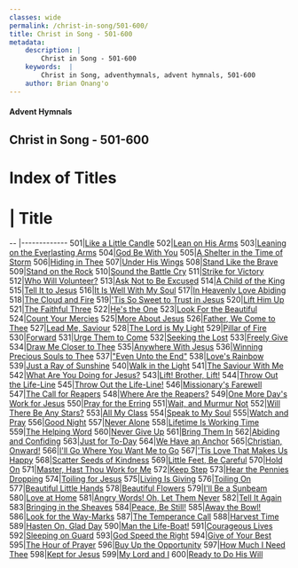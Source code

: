 ```yaml
---
classes: wide
permalink: /christ-in-song/501-600/
title: Christ in Song - 501-600
metadata:
    description: |
        Christ in Song - 501-600
    keywords:  |
        Christ in Song, adventhymnals, advent hymnals, 501-600
    author: Brian Onang'o
---
```


#### Advent Hymnals
## Christ in Song - 501-600

# Index of Titles
# | Title                        
-- |-------------
501|[Like a Little Candle](/christ-in-song/501-600/501-510/Like-a-Little-Candle)
502|[Lean on His Arms](/christ-in-song/501-600/501-510/Lean-on-His-Arms)
503|[Leaning on the Everlasting Arms](/christ-in-song/501-600/501-510/Leaning-on-the-Everlasting-Arms)
504|[God Be With You](/christ-in-song/501-600/501-510/God-Be-With-You)
505|[A Shelter in the Time of Storm](/christ-in-song/501-600/501-510/A-Shelter-in-the-Time-of-Storm)
506|[Hiding in Thee](/christ-in-song/501-600/501-510/Hiding-in-Thee)
507|[Under His Wings](/christ-in-song/501-600/501-510/Under-His-Wings)
508|[Stand Like the Brave](/christ-in-song/501-600/501-510/Stand-Like-the-Brave)
509|[Stand on the Rock](/christ-in-song/501-600/501-510/Stand-on-the-Rock)
510|[Sound the Battle Cry](/christ-in-song/501-600/501-510/Sound-the-Battle-Cry)
511|[Strike for Victory](/christ-in-song/501-600/511-520/Strike-for-Victory)
512|[Who Will Volunteer?](/christ-in-song/501-600/511-520/Who-Will-Volunteer)
513|[Ask Not to Be Excused](/christ-in-song/501-600/511-520/Ask-Not-to-Be-Excused)
514|[A Child of the King](/christ-in-song/501-600/511-520/A-Child-of-the-King)
515|[Tell It to Jesus](/christ-in-song/501-600/511-520/Tell-It-to-Jesus)
516|[It Is Well With My Soul](/christ-in-song/501-600/511-520/It-Is-Well-With-My-Soul)
517|[In Heavenly Love Abiding](/christ-in-song/501-600/511-520/In-Heavenly-Love-Abiding)
518|[The Cloud and Fire](/christ-in-song/501-600/511-520/The-Cloud-and-Fire)
519|['Tis So Sweet to Trust in Jesus](/christ-in-song/501-600/511-520/'Tis-So-Sweet-to-Trust-in-Jesus)
520|[Lift Him Up](/christ-in-song/501-600/511-520/Lift-Him-Up)
521|[The Faithful Three](/christ-in-song/501-600/521-530/The-Faithful-Three)
522|[He's the One](/christ-in-song/501-600/521-530/He's-the-One)
523|[Look For the Beautiful](/christ-in-song/501-600/521-530/Look-For-the-Beautiful)
524|[Count Your Mercies](/christ-in-song/501-600/521-530/Count-Your-Mercies)
525|[More About Jesus](/christ-in-song/501-600/521-530/More-About-Jesus)
526|[Father, We Come to Thee](/christ-in-song/501-600/521-530/Father,-We-Come-to-Thee)
527|[Lead Me, Saviour](/christ-in-song/501-600/521-530/Lead-Me,-Saviour)
528|[The Lord is My Light](/christ-in-song/501-600/521-530/The-Lord-is-My-Light)
529|[Pillar of Fire](/christ-in-song/501-600/521-530/Pillar-of-Fire)
530|[Forward](/christ-in-song/501-600/521-530/Forward)
531|[Urge Them to Come](/christ-in-song/501-600/531-540/Urge-Them-to-Come)
532|[Seeking the Lost](/christ-in-song/501-600/531-540/Seeking-the-Lost)
533|[Freely Give](/christ-in-song/501-600/531-540/Freely-Give)
534|[Draw Me Closer to Thee](/christ-in-song/501-600/531-540/Draw-Me-Closer-to-Thee)
535|[Anywhere With Jesus](/christ-in-song/501-600/531-540/Anywhere-With-Jesus)
536|[Winning Precious Souls to Thee](/christ-in-song/501-600/531-540/Winning-Precious-Souls-to-Thee)
537|["Even Unto the End"](/christ-in-song/501-600/531-540/"Even-Unto-the-End")
538|[Love's Rainbow](/christ-in-song/501-600/531-540/Love's-Rainbow)
539|[Just a Ray of Sunshine](/christ-in-song/501-600/531-540/Just-a-Ray-of-Sunshine)
540|[Walk in the Light](/christ-in-song/501-600/531-540/Walk-in-the-Light)
541|[The Saviour With Me](/christ-in-song/501-600/541-550/The-Saviour-With-Me)
542|[What Are You Doing for Jesus?](/christ-in-song/501-600/541-550/What-Are-You-Doing-for-Jesus)
543|[Lift!  Brother, Lift!](/christ-in-song/501-600/541-550/Lift!-Brother,-Lift!)
544|[Throw Out the Life-Line](/christ-in-song/501-600/541-550/Throw-Out-the-Life-Line)
545|[Throw Out the Life-Line!](/christ-in-song/501-600/541-550/Throw-Out-the-Life-Line!)
546|[Missionary's Farewell](/christ-in-song/501-600/541-550/Missionary's-Farewell)
547|[The Call for Reapers](/christ-in-song/501-600/541-550/The-Call-for-Reapers)
548|[Where Are the Reapers?](/christ-in-song/501-600/541-550/Where-Are-the-Reapers)
549|[One More Day's Work for Jesus](/christ-in-song/501-600/541-550/One-More-Day's-Work-for-Jesus)
550|[Pray for the Erring](/christ-in-song/501-600/541-550/Pray-for-the-Erring)
551|[Wait, and Murmur Not](/christ-in-song/501-600/551-560/Wait,-and-Murmur-Not)
552|[Will There Be Any Stars?](/christ-in-song/501-600/551-560/Will-There-Be-Any-Stars)
553|[All My Class](/christ-in-song/501-600/551-560/All-My-Class)
554|[Speak to My Soul](/christ-in-song/501-600/551-560/Speak-to-My-Soul)
555|[Watch and Pray](/christ-in-song/501-600/551-560/Watch-and-Pray)
556|[Good Night](/christ-in-song/501-600/551-560/Good-Night)
557|[Never Alone](/christ-in-song/501-600/551-560/Never-Alone)
558|[Lifetime Is Working Time](/christ-in-song/501-600/551-560/Lifetime-Is-Working-Time)
559|[The Helping Word](/christ-in-song/501-600/551-560/The-Helping-Word)
560|[Never Give Up](/christ-in-song/501-600/551-560/Never-Give-Up)
561|[Bring Them In](/christ-in-song/501-600/561-570/Bring-Them-In)
562|[Abiding and Confiding](/christ-in-song/501-600/561-570/Abiding-and-Confiding)
563|[Just for To-Day](/christ-in-song/501-600/561-570/Just-for-To-Day)
564|[We Have an Anchor](/christ-in-song/501-600/561-570/We-Have-an-Anchor)
565|[Christian, Onward!](/christ-in-song/501-600/561-570/Christian,-Onward!)
566|[I'll Go Where You Want Me to Go](/christ-in-song/501-600/561-570/I'll-Go-Where-You-Want-Me-to-Go)
567|['Tis Love That Makes Us Happy](/christ-in-song/501-600/561-570/'Tis-Love-That-Makes-Us-Happy)
568|[Scatter Seeds of Kindness](/christ-in-song/501-600/561-570/Scatter-Seeds-of-Kindness)
569|[Little Feet, Be Careful](/christ-in-song/501-600/561-570/Little-Feet,-Be-Careful)
570|[Hold On](/christ-in-song/501-600/561-570/Hold-On)
571|[Master, Hast Thou Work for Me](/christ-in-song/501-600/571-580/Master,-Hast-Thou-Work-for-Me)
572|[Keep Step](/christ-in-song/501-600/571-580/Keep-Step)
573|[Hear the Pennies Dropping](/christ-in-song/501-600/571-580/Hear-the-Pennies-Dropping)
574|[Toiling for Jesus](/christ-in-song/501-600/571-580/Toiling-for-Jesus)
575|[Living Is Giving](/christ-in-song/501-600/571-580/Living-Is-Giving)
576|[Toiling On](/christ-in-song/501-600/571-580/Toiling-On)
577|[Beautiful Little Hands](/christ-in-song/501-600/571-580/Beautiful-Little-Hands)
578|[Beautiful Flowers](/christ-in-song/501-600/571-580/Beautiful-Flowers)
579|[I'll Be a Sunbeam](/christ-in-song/501-600/571-580/I'll-Be-a-Sunbeam)
580|[Love at Home](/christ-in-song/501-600/571-580/Love-at-Home)
581|[Angry Words!  Oh, Let Them Never](/christ-in-song/501-600/581-590/Angry-Words!-Oh,-Let-Them-Never)
582|[Tell It Again](/christ-in-song/501-600/581-590/Tell-It-Again)
583|[Bringing in the Sheaves](/christ-in-song/501-600/581-590/Bringing-in-the-Sheaves)
584|[Peace, Be Still!](/christ-in-song/501-600/581-590/Peace,-Be-Still!)
585|[Away the Bowl!](/christ-in-song/501-600/581-590/Away-the-Bowl!)
586|[Look for the Way-Marks](/christ-in-song/501-600/581-590/Look-for-the-Way-Marks)
587|[The Temperance Call](/christ-in-song/501-600/581-590/The-Temperance-Call)
588|[Harvest Time](/christ-in-song/501-600/581-590/Harvest-Time)
589|[Hasten On, Glad Day](/christ-in-song/501-600/581-590/Hasten-On,-Glad-Day)
590|[Man the Life-Boat!](/christ-in-song/501-600/581-590/Man-the-Life-Boat!)
591|[Courageous Lives](/christ-in-song/501-600/591-600/Courageous-Lives)
592|[Sleeping on Guard](/christ-in-song/501-600/591-600/Sleeping-on-Guard)
593|[God Speed the Right](/christ-in-song/501-600/591-600/God-Speed-the-Right)
594|[Give of Your Best](/christ-in-song/501-600/591-600/Give-of-Your-Best)
595|[The Hour of Prayer](/christ-in-song/501-600/591-600/The-Hour-of-Prayer)
596|[Buy Up the Opportunity](/christ-in-song/501-600/591-600/Buy-Up-the-Opportunity)
597|[How Much I Need Thee](/christ-in-song/501-600/591-600/How-Much-I-Need-Thee)
598|[Kept for Jesus](/christ-in-song/501-600/591-600/Kept-for-Jesus)
599|[My Lord and I](/christ-in-song/501-600/591-600/My-Lord-and-I)
600|[Ready to Do His Will](/christ-in-song/501-600/591-600/Ready-to-Do-His-Will)